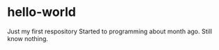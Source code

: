 # hello-world
Just my first respository
Started to programming about month ago. Still know nothing.
